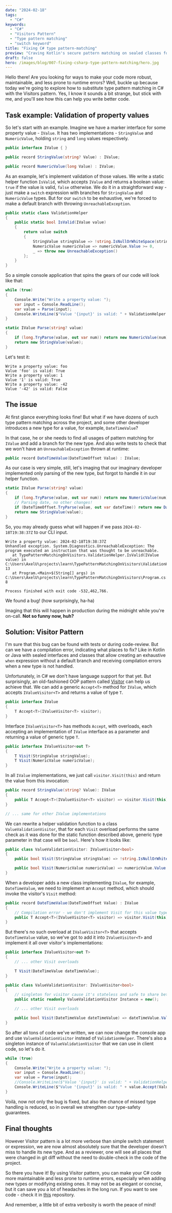 ```yaml
---
date: "2024-02-18"
tags:
  - "C#"
keywords:
  - "C#"
  - "Visitors Pattern"
  - "Type pattern matching"
  - "switch keyword"
title: "Fixing C# type pattern-matching"
preview: "Craving Kotlin's secure pattern matching on sealed classes for your C# code? Discover how the Visitor Pattern can satisfy your longing!"
draft: false
hero: /images/blog/007-fixing-csharp-type-pattern-matching/hero.jpg
---
```


Hello there! Are you looking for ways to make your code more robust, maintainable, and less prone to runtime errors? Well, buckle up because today we're going to explore how to substitute type pattern matching in C# with the Visitors pattern. Yes, I know it sounds a bit strange, but stick with me, and you'll see how this can help you write better code.

## Task example: Validation of property values

So let's start with an example. Imagine we have a marker interface for some property value - `IValue`. It has two implementations - `StringValue` and `NumericValue`, holding `string` and `long` values respectively.

```csharp
public interface IValue { }

public record StringValue(string? Value) : IValue;

public record NumericValue(long Value) : IValue;
```

As an example, let's implement validation of those values. We write a static helper function `IsValid`, which accepts `IValue` and returns a boolean value: `true` if the value is valid, `false` otherwise. We do it in a straightforward way - just make a `switch` expression with branches for `StringValue` and `NumericValue` types. But for our `switch` to be exhaustive, we're forced to make a default branch with throwing `UnreachableException`.

```csharp
public static class ValidationHelper
{
    public static bool IsValid(IValue value)
    {
        return value switch
        {
            StringValue stringValue => !string.IsNullOrWhiteSpace(stringValue.Value),
            NumericValue numericValue => numericValue.Value >= 0,
            _ => throw new UnreachableException()
        };
    }
}
```

So a simple console application that spins the gears of our code will look like that:

```csharp
while (true)
{
    Console.Write("Write a property value: ");
    var input = Console.ReadLine();
    var value = Parse(input);
    Console.WriteLine($"Value '{input}' is valid: " + ValidationHelper.IsValid(value));    
}

static IValue Parse(string? value)
{
    if (long.TryParse(value, out var num)) return new NumericValue(num);
    return new StringValue(value);
}
```

Let's test it:

```
Write a property value: foo
Value 'foo' is valid: True
Write a property value: 1 
Value '1' is valid: True
Write a property value: -42
Value '-42' is valid: False
```

## The issue

At first glance everything looks fine! But what if we have dozens of such type pattern matching across the project, and some other developer introduces a new type for a value, for example, `DateTimeValue`?

In that case, he or she needs to find all usages of pattern matching for `IValue` and add a branch for the new type. And also write tests to check that we won't have an `UnreachableException` thrown at runtime:

```csharp
public record DateTimeValue(DateTimeOffset Value) : IValue;
```

As our case is very simple, still, let's imaging that our imaginary developer implemented only parsing of the new type, but forgot to handle it in our helper function.

```csharp
static IValue Parse(string? value)
{
    if (long.TryParse(value, out var num)) return new NumericValue(num);
    // Parsing date, no other changes!
    if (DateTimeOffset.TryParse(value, out var dateTime)) return new DateTimeValue(dateTime);
    return new StringValue(value);
}
```

So, you may already guess what will happen if we pass `2024-02-18T19:38:37Z` to our CLI input.

```
Write a property value: 2024-02-18T19:38:37Z
Unhandled exception. System.Diagnostics.UnreachableException: The program executed an instruction that was thought to be unreachable.                                
   at TypePatternMatchingOnVisitors.ValidationHelper.IsValid(IValue value) in C:\Users\AxelU\projects\learn\TypePatternMatchingOnVisitors\ValidationHelper.cs:line 13
   at Program.<Main>$(String[] args) in C:\Users\AxelU\projects\learn\TypePatternMatchingOnVisitors\Program.cs:line 8                                                

Process finished with exit code -532,462,766.
```

We found a bug! (how surprisingly, ha-ha)

Imaging that this will happen in production during the midnight while you're on-call. **Not so funny now, huh?**

## Solution: Visitor Pattern

I'm sure that this bug can be found with tests or during code-review. But can we have a compilation error, indicating what places to fix? Like in Kotlin or Java with sealed interfaces and classes that allow creating an exhaustive `when` expression without a default branch and receiving compilation errors when a new type is not handled.

Unfortunately, in C# we don't have language support for that yet. But surprisingly, an old-fashioned OOP pattern called [Visitor](https://refactoring.guru/design-patterns/visitor) can help us achieve that. We can add a generic `Accept<T>` method for `IValue`, which accepts `IValueVisitor<T>` and returns a value of type `T`.

```csharp
public interface IValue
{
    T Accept<T>(IValueVisitor<T> visitor);
}
```

Interface `IValueVisitor<T>` has methods `Accept`, with overloads, each accepting an implementation of `IValue` interface as a parameter and returning a value of generic type `T`.

```csharp
public interface IValueVisitor<out T>
{
    T Visit(StringValue stringValue);
    T Visit(NumericValue numericValue);
}
```

In all `IValue` implementations, we just call `visitor.Visit(this)` and return the value from this invocation:

```csharp
public record StringValue(string? Value): IValue
{
    public T Accept<T>(IValueVisitor<T> visitor) => visitor.Visit(this);
}

// ... same for other IValue implementations
```

We can rewrite a helper validation function to a class `ValueValidationVisitor`, that for each `Visit` overload performs the same check as it was done for the static function described above, generic type parameter in that case will be `bool`. Here's how it looks like:

```csharp
public class ValueValidationVisitor: IValueVisitor<bool>
{
    public bool Visit(StringValue stringValue) => !string.IsNullOrWhiteSpace(stringValue.Value);

    public bool Visit(NumericValue numericValue) => numericValue.Value >= 0;
}
```

When a developer adds a new class implementing `IValue`, for example, `DateTimeValue`, we need to implement an `Accept` method, which should invoke the visitor's `Visit` method:

```csharp
public record DateTimeValue(DateTimeOffset Value) : IValue
{
    // Compilation error - we don't implement Visit for this value type yet!
    public T Accept<T>(IValueVisitor<T> visitor) => visitor.Visit(this);
}
```

But there's no such overload at `IValueVisitor<T>` that accepts `DateTimeValue` value, so we've got to add it into `IValueVisitor<T>` and implement it all over visitor's implementations:

```csharp
public interface IValueVisitor<out T>
{
    // ... other Visit overloads

    T Visit(DateTimeValue dateTimeValue);
}

public class ValueValidationVisitor: IValueVisitor<bool>
{
    // singleton for visitor cause it's stateless and safe to share between IValue instances
    public static readonly ValueValidationVisitor Instance = new();

    // ... other Visit overloads

    public bool Visit(DateTimeValue dateTimeValue) => dateTimeValue.Value <= DateTimeOffset.UtcNow;
}

```

So after all tons of code we've written, we can now change the console app and use `ValueValidationVisitor` instead of `ValidationHelper`. There's also a singleton instance of `ValueValidationVisitor` that we can use in client code, so let's do it.

```csharp
while (true)
{
    Console.Write("Write a property value: ");
    var input = Console.ReadLine();
    var value = Parse(input);
    //Console.WriteLine($"Value '{input}' is valid: " + ValidationHelper.IsValid(value));    
    Console.WriteLine($"Value '{input}' is valid: " + value.Accept(ValueValidationVisitor.Instance));    
}
```

Voilà, now not only the bug is fixed, but also the chance of missed type handling is reduced, so in overall we strengthen our type-safety guarantees.

## Final thoughts

However Visitor pattern is a lot more verbose than simple switch statement or expression, we are now almost absolutely sure that the developer doesn't miss to handle its new type. And as a reviewer, one will see all places that were changed in git diff without the need to double-check in the code of the project.

So there you have it! By using Visitor pattern, you can make your C# code more maintainable and less prone to runtime errors, especially when adding new types or modifying existing ones. It may not be as elegant or concise, but it can save you a lot of headaches in the long run. If you want to see code - check it in [this](https://github.com/AxelUser/TypePatternMatchingOnVisitors) repository.

And remember, a little bit of extra verbosity is worth the peace of mind!
